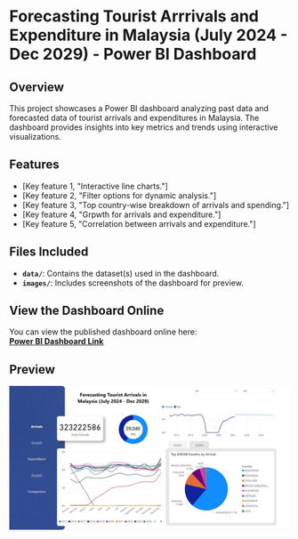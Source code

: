 # Forecasting Tourist Arrrivals and Expenditure in Malaysia (July 2024 - Dec 2029) - Power BI Dashboard

## Overview
This project showcases a Power BI dashboard analyzing past data and forecasted data of tourist arrivals and expenditures in Malaysia. The dashboard provides insights into key metrics and trends using interactive visualizations. 

## Features
- [Key feature 1, "Interactive line charts."]
- [Key feature 2, "Filter options for dynamic analysis."]
- [Key feature 3, "Top country-wise breakdown of arrivals and spending."]
- [Key feature 4, "Grpwth for arrivals and expenditure."]
- [Key feature 5, "Correlation between arrivals and expenditure."]

## Files Included
- **`data/`**: Contains the dataset(s) used in the dashboard.
- **`images/`**: Includes screenshots of the dashboard for preview.

## View the Dashboard Online
You can view the published dashboard online here:  
[**Power BI Dashboard Link**]([https://app.powerbi.com/view?r=eyJrIjoiYjJmODc2ZmMtOWMzYS00MDljLWI4ODktMjk2MTc0NDU1ZTY0IiwidCI6IjM0ODk2NDE3LTkzMjItNDdkNi05ZDcwLWE2ZDRlZDBmMWVlNiIsImMiOjEwfQ%3D%3D])

## Preview
![Dashboard Preview](dashboard_screenshot.jpeg)

